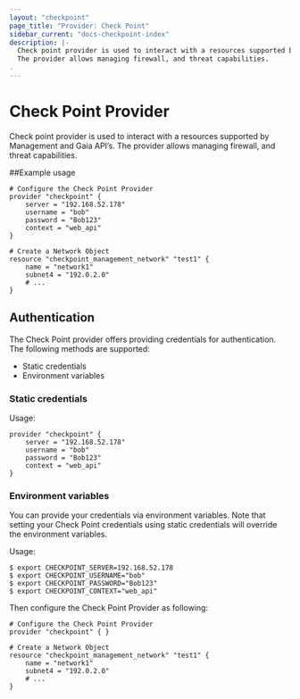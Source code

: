 ```yaml
---
layout: "checkpoint"
page_title: "Provider: Check Point"
sidebar_current: "docs-checkpoint-index"
description: |-
  Check point provider is used to interact with a resources supported by Management and Gaia API’s.
  The provider allows managing firewall, and threat capabilities. 
.
---
```


# Check Point Provider

Check point provider is used to interact with a resources supported by Management and Gaia API’s.
  The provider allows managing firewall, and threat capabilities.

##Example usage
```hcl
# Configure the Check Point Provider
provider "checkpoint" {
	server = "192.168.52.178"
	username = "bob"
	password = "Bob123"
	context = "web_api"
}

# Create a Network Object
resource "checkpoint_management_network" "test1" {
	name = "network1"
	subnet4 = "192.0.2.0"
	# ...
}
```
## Authentication

The Check Point provider offers providing credentials for authentication. The following methods are supported:

- Static credentials
- Environment variables

### Static credentials

Usage:
```hcl
provider "checkpoint" {
	server = "192.168.52.178"
	username = "bob"
	password = "Bob123"
	context = "web_api"
}
```

### Environment variables
You can provide your credentials via environment variables. Note that setting your Check Point credentials using static credentials will override the environment variables.

Usage:

```hcl
$ export CHECKPOINT_SERVER=192.168.52.178
$ export CHECKPOINT_USERNAME="bob"
$ export CHECKPOINT_PASSWORD="Bob123"
$ export CHECKPOINT_CONTEXT="web_api"
```

Then configure the Check Point Provider as following:

```hcl
# Configure the Check Point Provider
provider "checkpoint" { }

# Create a Network Object
resource "checkpoint_management_network" "test1" {
	name = "network1"
	subnet4 = "192.0.2.0"
	# ...
}
```
